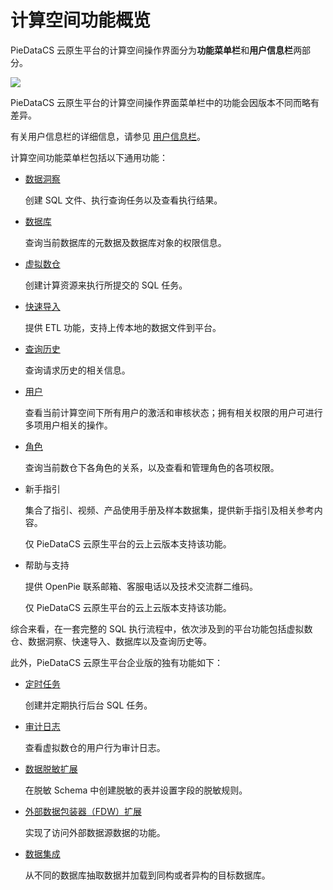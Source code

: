 # 计算空间功能概览

PieDataCS 云原生平台的计算空间操作界面分为**功能菜单栏**和**用户信息栏**两部分。

<img src="https://pdb-doc.oss-cn-beijing.aliyuncs.com/coc-pic/v1/spaces-overview.png" scope="external" />

<note type="tip">
    <p>PieDataCS 云原生平台的计算空间操作界面菜单栏中的功能会因版本不同而略有差异。</p>   
</note>

有关用户信息栏的详细信息，请参见 [用户信息栏](15.use-user-center.md)。

计算空间功能菜单栏包括以下通用功能：

* [数据洞察](30.use-data-insight.md)
  
  创建 SQL 文件、执行查询任务以及查看执行结果。

* [数据库](40.use-database-list.md)
  
  查询当前数据库的元数据及数据库对象的权限信息。

* [虚拟数仓](20.use-virtual-data-warehouses.md)
  
  创建计算资源来执行所提交的 SQL 任务。

* [快速导入](50.use-import-data.md)
  
  提供 ETL 功能，支持上传本地的数据文件到平台。
  
* [查询历史](60.use-query-history.md)
  
  查询请求历史的相关信息。

* [用户](80.manage-space-user.md)
  
  查看当前计算空间下所有用户的激活和审核状态；拥有相关权限的用户可进行多项用户相关的操作。

* [角色](90.manage-space-role.md)
  
  查询当前数仓下各角色的关系，以及查看和管理角色的各项权限。

* 新手指引
  
  集合了指引、视频、产品使用手册及样本数据集，提供新手指引及相关参考内容。

   <note type="tip">
      <p>仅 PieDataCS 云原生平台的云上云版本支持该功能。</p>   
   </note>

* 帮助与支持
  
  提供 OpenPie 联系邮箱、客服电话以及技术交流群二维码。

  <note type="tip">
      <p>仅 PieDataCS 云原生平台的云上云版本支持该功能。</p>   
   </note>

综合来看，在一套完整的 SQL 执行流程中，依次涉及到的平台功能包括虚拟数仓、数据洞察、快速导入、数据库以及查询历史等。
  
此外，PieDataCS 云原生平台企业版的独有功能如下：

* [定时任务](../60.advanced-features-ee-only/10.timing-job.md)

  创建并定期执行后台 SQL 任务。
  
* [审计日志](../60.advanced-features-ee-only/20.audit-log.md)
  
  查看虚拟数仓的用户行为审计日志。

* [数据脱敏扩展](../60.advanced-features-ee-only/30.data-masking.md)

  在脱敏 Schema 中创建脱敏的表并设置字段的脱敏规则。

* [外部数据包装器（FDW）扩展](../60.advanced-features-ee-only/40.fdw/10.fdw_overview.md)

  实现了访问外部数据源数据的功能。

* [数据集成](../60.advanced-features-ee-only/50.dataflow/10.dataflow-overview.md)

  从不同的数据库抽取数据并加载到同构或者异构的目标数据库。